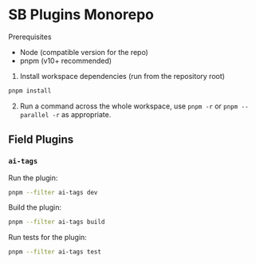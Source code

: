 # SB Plugins Monorepo

Prerequisites

- Node (compatible version for the repo)
- pnpm (v10+ recommended)

1. Install workspace dependencies (run from the repository root)

```bash
pnpm install
```

2. Run a command across the whole workspace, use `pnpm -r` or `pnpm --parallel -r` as appropriate.

## Field Plugins

### `ai-tags`

Run the plugin:

```bash
pnpm --filter ai-tags dev
```

Build the plugin:

```bash
pnpm --filter ai-tags build
```

Run tests for the plugin:

```bash
pnpm --filter ai-tags test
```
